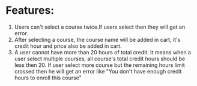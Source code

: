 # Features:
  1. Users can't  select a  course twice.If users select then they will get an error.
  2. After selecting a course,  the course name will be added in cart, it's credit hour and price also be added in cart.
  3. A user cannot have more than 20 hours of total credit. It means when a user select multiple courses, all course's total credit hours should be less then 20. If user select more course but the remaining hours limit crossed then he will get an error like "You don't have enough credit hours to enroll this course"   